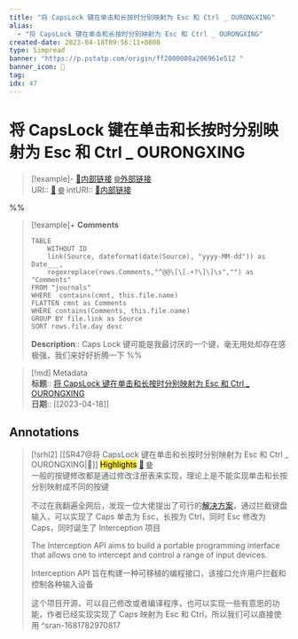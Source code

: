 ```yaml
---
title: "将 CapsLock 键在单击和长按时分别映射为 Esc 和 Ctrl _ OURONGXING"
alias: 
  - "将 CapsLock 键在单击和长按时分别映射为 Esc 和 Ctrl _ OURONGXING"
created-date: 2023-04-18T09:56:11+0800
type: Simpread
banner: "https://p.pstatp.com/origin/ff2000008a206961e512 "
banner_icon: 🔖
tag: 
idx: 47
---
```


# 将 CapsLock 键在单击和长按时分别映射为 Esc 和 Ctrl _ OURONGXING

> [!example]- [🧷内部链接](<http://localhost:7026/unread/47>) [🌐外部链接](<https://orxing.top/post/d3c3145e.html#%E5%89%8D%E8%A8%80>)    
> URI:: [🧷](<http://localhost:7026/unread/47>) [🌐](<https://orxing.top/post/d3c3145e.html#%E5%89%8D%E8%A8%80>) 
> intURI:: [🧷内部链接](<http://localhost:7026/reading/47>)

%%
> [!example]+ **Comments**  
> ```dataview
> TABLE 
>     WITHOUT ID
>     link(Source, dateformat(date(Source), "yyyy-MM-dd")) as Date___, 
>     regexreplace(rows.Comments,"^@@\[\[.+?\]\]\s","") as "Comments"
> FROM "journals"
> WHERE  contains(cmnt, this.file.name)
> FLATTEN cmnt as Comments
> WHERE contains(Comments, this.file.name)
> GROUP BY file.link as Source
> SORT rows.file.day desc
> ```
>  **Description**:: Caps Lock 键可能是我最讨厌的一个键，毫无用处却存在感极强，我们来好好折腾一下
%%

> [!md] Metadata  
> **标题**:: [将 CapsLock 键在单击和长按时分别映射为 Esc 和 Ctrl _ OURONGXING](https://orxing.top/post/d3c3145e.html#%E5%89%8D%E8%A8%80)  
> **日期**:: [[2023-04-18]]  

## Annotations


> [!srhl2] [[SR47@将 CapsLock 键在单击和长按时分别映射为 Esc 和 Ctrl _ OURONGXING|📄]] <mark style="background-color: #ffeb3b">Highlights</mark> [🧷](<http://localhost:7026/unread/47#id=1681782970817>) [🌐](<http://localhost:7026/reading/47#id=1681782970817>)   
> 一般的按键修改都是通过修改注册表来实现，理论上是不能实现单击和长按分别映射成不同的按键
> 
> 不过在我翻遍全网后，发现一位大佬提出了可行的[解决方案](https://github.com/oblitum/Interception)，通过拦截键盘输入，可以实现了 Caps 单击为 Esc，长按为 Ctrl，同时 Esc 修改为 Caps，同时诞生了 Interception 项目
> 
> The Interception API aims to build a portable programming interface that allows one to intercept and control a range of input devices.
> 
> Interception API 旨在构建一种可移植的编程接口，该接口允许用户拦截和控制各种输入设备
> 
> 这个项目开源，可以自己修改或者编译程序，也可以实现一些有意思的功能，作者已经实现实现了 Caps 映射为 Esc 和 Ctrl，所以我们可以直接使用
> ^sran-1681782970817
 
 